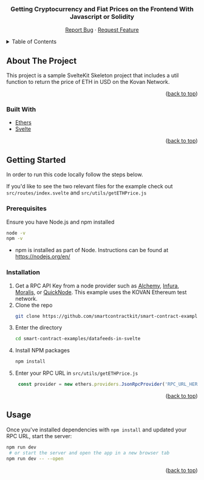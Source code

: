 <div align="center">
<h3 align="center">Getting Cryptocurrency and Fiat Prices on the Frontend With Javascript or Solidity</h3>

  <p align="center">
    <a href="https://github.com/smartcontractkit/smart-contract-examples/issues">Report Bug</a>
    ·
    <a href="https://github.com/smartcontractkit/smart-contract-examples/issues">Request Feature</a>
  </p>
</div>



<!-- TABLE OF CONTENTS -->
<details>
  <summary>Table of Contents</summary>
  <ol>
    <li>
      <a href="#about-the-project">About The Project</a>
      <ul>
        <li><a href="#built-with">Built With</a></li>
      </ul>
    </li>
    <li>
      <a href="#getting-started">Getting Started</a>
      <ul>
        <li><a href="#prerequisites">Prerequisites</a></li>
        <li><a href="#installation">Installation</a></li>
      </ul>
    </li>
    <li><a href="#usage">Usage</a></li>
    <li><a href="#contributing">Contributing</a></li>
  </ol>
</details>



<!-- ABOUT THE PROJECT -->
## About The Project

This project is a sample SvelteKit Skeleton project that includes a util function to return the price of ETH in USD on the Kovan Network.

<p align="right">(<a href="#top">back to top</a>)</p>



### Built With
* [Ethers](https://ethers.org/)
* [Svelte](https://svelte.dev/)


<p align="right">(<a href="#top">back to top</a>)</p>



<!-- GETTING STARTED -->
## Getting Started

In order to run this code locally follow the steps below.

If you'd like to see the two relevant files for the example check out `src/routes/index.svelte` and `src/utils/getETHPrice.js`

### Prerequisites

Ensure you have Node.js and npm installed
   ```sh
   node -v
   npm -v
   ```

* npm is installed as part of Node. Instructions can be found at https://nodejs.org/en/


### Installation

1. Get a RPC API Key from a node provider such as [Alchemy](https://www.alchemy.com/), [Infura](https://infura.io/), [Moralis](https://moralis.io/), or [QuickNode](https://www.quicknode.com/). This example uses the KOVAN Ethereum test network.
1. Clone the repo
   ```sh
   git clone https://github.com/smartcontractkit/smart-contract-examples.git
   ```
1. Enter the directory
   ```sh
   cd smart-contract-examples/datafeeds-in-svelte
   ```
1. Install NPM packages
   ```sh
   npm install
   ```
1. Enter your RPC URL in `src/utils/getETHPrice.js`
   ```js
    const provider = new ethers.providers.JsonRpcProvider('RPC_URL_HERE');
   ```

<p align="right">(<a href="#top">back to top</a>)</p>



<!-- USAGE EXAMPLES -->
## Usage

Once you've installed dependencies with `npm install` and updated your RPC URL, start the server:
   ```bash
   npm run dev
    # or start the server and open the app in a new browser tab
   npm run dev -- --open
   ```

<p align="right">(<a href="#top">back to top</a>)</p>

